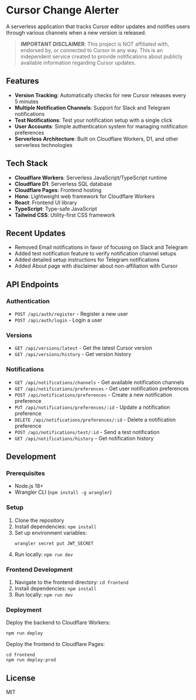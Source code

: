 # Cursor Change Alerter

A serverless application that tracks Cursor editor updates and notifies users through various channels when a new version is released.

> **IMPORTANT DISCLAIMER**: This project is NOT affiliated with, endorsed by, or connected to Cursor in any way. This is an independent service created to provide notifications about publicly available information regarding Cursor updates.

## Features

- **Version Tracking**: Automatically checks for new Cursor releases every 5 minutes
- **Multiple Notification Channels**: Support for Slack and Telegram notifications
- **Test Notifications**: Test your notification setup with a single click
- **User Accounts**: Simple authentication system for managing notification preferences
- **Serverless Architecture**: Built on Cloudflare Workers, D1, and other serverless technologies

## Tech Stack

- **Cloudflare Workers**: Serverless JavaScript/TypeScript runtime
- **Cloudflare D1**: Serverless SQL database
- **Cloudflare Pages**: Frontend hosting
- **Hono**: Lightweight web framework for Cloudflare Workers
- **React**: Frontend UI library
- **TypeScript**: Type-safe JavaScript
- **Tailwind CSS**: Utility-first CSS framework

## Recent Updates

- Removed Email notifications in favor of focusing on Slack and Telegram
- Added test notification feature to verify notification channel setups
- Added detailed setup instructions for Telegram notifications
- Added About page with disclaimer about non-affiliation with Cursor

## API Endpoints

### Authentication

- `POST /api/auth/register` - Register a new user
- `POST /api/auth/login` - Login a user

### Versions

- `GET /api/versions/latest` - Get the latest Cursor version
- `GET /api/versions/history` - Get version history

### Notifications

- `GET /api/notifications/channels` - Get available notification channels
- `GET /api/notifications/preferences` - Get user notification preferences
- `POST /api/notifications/preferences` - Create a new notification preference
- `PUT /api/notifications/preferences/:id` - Update a notification preference
- `DELETE /api/notifications/preferences/:id` - Delete a notification preference
- `POST /api/notifications/test/:id` - Send a test notification
- `GET /api/notifications/history` - Get notification history

## Development

### Prerequisites

- Node.js 18+
- Wrangler CLI (`npm install -g wrangler`)

### Setup

1. Clone the repository
2. Install dependencies: `npm install`
3. Set up environment variables:
   ```
   wrangler secret put JWT_SECRET
   ```
4. Run locally: `npm run dev`

### Frontend Development

1. Navigate to the frontend directory: `cd frontend`
2. Install dependencies: `npm install`
3. Run locally: `npm run dev`

### Deployment

Deploy the backend to Cloudflare Workers:

```
npm run deploy
```

Deploy the frontend to Cloudflare Pages:

```
cd frontend
npm run deploy:prod
```

## License

MIT 